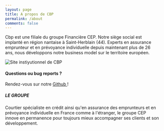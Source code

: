 ```yaml
---
layout: page
title: A propos de CBP
permalink: /about
comments: false
---
```


<div class="row justify-content-between">
<div class="col-md-8 pr-5">

<p>Cbp est une filiale du groupe Financière CEP. Notre siège social est implanté en région nantaise à Saint-Herblain (44). Experts en assurance emprunteur et en prévoyance individuelle depuis maintenant plus de 26 ans, nous développons notre business model sur le territoire européen.</p>

<p class="mb-5"><img class="shadow-lg" src="{{site.baseurl}}/assets/images/site-cbp.png" alt="Site instiyutionnel de CBP" /></p>

<h4>Questions ou bug reports ?</h4>

<p>Rendez-vous sur notre <a href="https://github.com/cbp-group/cbp-group.github.io">Github </a>!</p>

</div>

<div class="col-md-4">

<div class="sticky-top sticky-top-80">
<h5>LE GROUPE</h5>

<p>Courtier spécialiste en crédit ainsi qu'en assurance des emprunteurs et en prévoyance individuelle en France comme à l'étranger,
le groupe CEP innove en permanence pour toujours mieux accompagner ses clients et son développement.</p>

</div>
</div>
</div>
